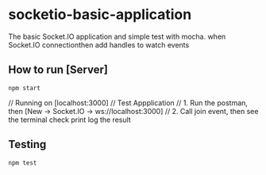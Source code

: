 # socketio-basic-application
The basic Socket.IO application and simple test with mocha. when Socket.IO connectionthen add handles to watch events

## How to run [Server]
```
npm start
```

// Running on [localhost:3000]
// Test Appplication
// 1. Run the postman, then [New -> Socket.IO -> ws://localhost:3000]
// 2. Call join event, then see the terminal check print log the result 


## Testing
```
npm test
```